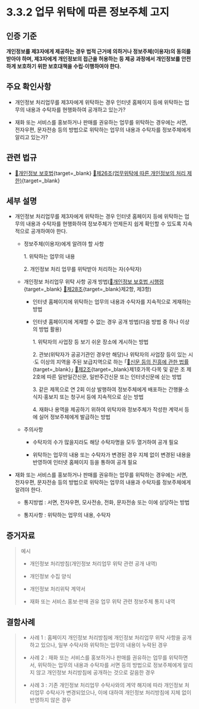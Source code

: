 # 3.3.2 업무 위탁에 따른 정보주체 고지

## 인증 기준

**개인정보를 제3자에게 제공하는 경우 법적 근거에 의하거나 정보주체(이용자)의 동의를 받아야 하며, 제3자에게 개인정보의 접근을 허용하는 등 제공 과정에서 개인정보를 안전하게 보호하기 위한 보호대책을 수립·이행하여야 한다.**

## 주요 확인사항

- 개인정보 처리업무를 제3자에게 위탁하는 경우 인터넷 홈페이지 등에 위탁하는 업무의 내용과 수탁자를 현행화하여 공개하고 있는가?

- 재화 또는 서비스를 홍보하거나 판매를 권유하는 업무를 위탁하는 경우에는 서면, 전자우편, 문자전송 등의 방법으로 위탁하는 업무의 내용과 수탁자를 정보주체에게 알리고 있는가?

## 관련 법규

- [🔗개인정보 보호법][개인정보 보호법 제26조]{target=_blank} [🔗제26조(업무위탁에 따른 개인정보의 처리 제한)][개인정보 보호법 제26조 부분]{target=_blank}

## 세부 설명

- 개인정보 처리업무를 제3자에게 위탁하는 경우 인터넷 홈페이지 등에 위탁하는 업무의 내용과 수탁자를 현행화하여 정보주체가 언제든지 쉽게 확인할 수 있도록 지속적으로 공개하여야 한다.

    - 정보주체(이용자)에게 알려야 할 사항

        1\. 위탁하는 업무의 내용

        2\. 개인정보 처리 업무를 위탁받아 처리하는 자(수탁자)

    - 개인정보 처리업무 위탁 사항 공개 방법([🔗개인정보 보호법 시행령][개인정보 보호법 시행령 제28조]{target=_blank} [🔗제28조][개인정보 보호법 시행령 제28조 부분]{target=_blank}제2항, 제3항)

        - 인터넷 홈페이지에 위탁하는 업무의 내용과 수탁자를 지속적으로 게재하는 방법

        - 인터넷 홈페이지에 게재할 수 없는 경우 공개 방법(다음 방법 중 하나 이상의 방법 활용)

            1\. 위탁자의 사업장 등 보기 쉬운 장소에 게시하는 방법

            2\. 관보(위탁자가 공공기관인 경우만 해당)나 위탁자의 사업장 등이 있는 시·도 이상의 지역을 주된 보급지역으로 하는 ｢[🔗신문 등의 진흥에 관한 법률][신문법 제2조]{target=_blank}｣ [🔗제2조][신문법 제2조 부분]{target=_blank}제1호가목·다목 및 같은 조 제2호에 따른 일반일간신문, 일반주간신문 또는 인터넷신문에 싣는 방법

            3\. 같은 제목으로 연 2회 이상 발행하여 정보주체에게 배포하는 간행물·소식지·홍보지 또는 청구서 등에 지속적으로 싣는 방법

            4\. 재화나 용역을 제공하기 위하여 위탁자와 정보주체가 작성한 계약서 등에 실어 정보주체에게 발급하는 방법

    - 주의사항

        - 수탁자의 수가 많을지라도 해당 수탁자명을 모두 열거하여 공개 필요

        - 위탁하는 업무의 내용 또는 수탁자가 변경된 경우 지체 없이 변경된 내용을 반영하여 인터넷 홈페이지 등을 통하여 공개 필요

- 재화 또는 서비스를 홍보하거나 판매를 권유하는 업무를 위탁하는 경우에는 서면, 전자우편, 문자전송 등의 방법으로 위탁하는 업무의 내용과 수탁자를 정보주체에게 알려야 한다.

    - 통지방법 : 서면, 전자우편, 모사전송, 전화, 문자전송 또는 이에 상당하는 방법

    - 통지사항 : 위탁하는 업무의 내용, 수탁자

## 증거자료

> 예시
>
> - 개인정보 처리방침(개인정보 처리업무 위탁 관련 공개 내역)
>
> - 개인정보 수집 양식
>
> - 개인정보 처리위탁 계약서
>
> - 재화 또는 서비스 홍보·판매 권유 업무 위탁 관련 정보주체 통지 내역

## 결함사례

> - 사례 1 : 홈페이지 개인정보 처리방침에 개인정보 처리업무 위탁 사항을 공개하고 있으나, 일부 수탁사와 위탁하는 업무의 내용이 누락된 경우
>
> - 사례 2 : 재화 또는 서비스를 홍보하거나 판매를 권유하는 업무를 위탁하면서, 위탁하는 업무의 내용과 수탁자를 서면 등의 방법으로 정보주체에게 알리지 않고 개인정보 처리방침에 공개하는 것으로 갈음한 경우
>
> - 사례 3 : 기존 개인정보 처리업무 수탁사와의 계약 해지에 따라 개인정보 처리업무 수탁사가 변경되었으나, 이에 대하여 개인정보 처리방침에 지체 없이 반영하지 않은 경우

[개인정보 보호법 제26조]: https://www.law.go.kr/법령/개인정보보호법/(20240315,19234,20230314)/제26조 "개인정보 보호법 제26조"
[개인정보 보호법 제26조 부분]: https://www.law.go.kr/법령/개인정보보호법/제26조 "개인정보 보호법 제26조 부분"

[개인정보 보호법 시행령 제28조]: https://www.law.go.kr/법령/개인정보보호법시행령/(20240315,34309,20240312)/제28조 "개인정보 보호법 시행령 제28조"
[개인정보 보호법 시행령 제28조 부분]: https://www.law.go.kr/법령/개인정보보호법시행령/제28조 "개인정보 보호법 시행령 제28조 부분"

[신문법 제2조]: https://www.law.go.kr/법령/신문등의진흥에관한법률/(20200324,17091,20200324)/제2조 "신문법 제2조"
[신문법 제2조 부분]: https://www.law.go.kr/법령/신문등의진흥에관한법률/제2조 "신문법 제2조 부분"
